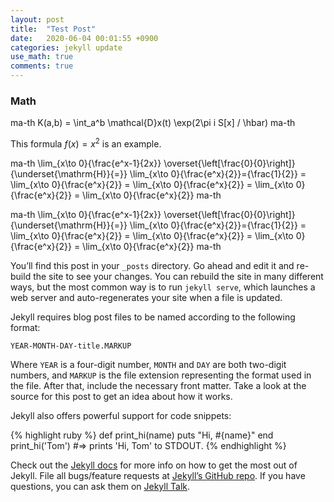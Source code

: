 ```yaml
---
layout: post
title:  "Test Post"
date:   2020-06-04 00:01:55 +0900
categories: jekyll update
use_math: true
comments: true
---
```


### Math

ma-th
K(a,b) = \int_a^b \mathcal{D}x(t) \exp(2\pi i S[x] / \hbar)
ma-th

This formula $f(x) = x^2$ is an example.

ma-th
\lim_{x\to 0}{\frac{e^x-1}{2x}}
\overset{\left[\frac{0}{0}\right]}{\underset{\mathrm{H}}{=}}
\lim_{x\to 0}{\frac{e^x}{2}}={\frac{1}{2}} = \lim_{x\to 0}{\frac{e^x}{2}} = \lim_{x\to 0}{\frac{e^x}{2}} = \lim_{x\to 0}{\frac{e^x}{2}} = \lim_{x\to 0}{\frac{e^x}{2}}
ma-th

ma-th
  \lim_{x\to 0}{\frac{e^x-1}{2x}}
\overset{\left[\frac{0}{0}\right]}{\underset{\mathrm{H}}{=}}
\lim_{x\to 0}{\frac{e^x}{2}}={\frac{1}{2}} = \lim_{x\to 0}{\frac{e^x}{2}} = \lim_{x\to 0}{\frac{e^x}{2}} = \lim_{x\to 0}{\frac{e^x}{2}} = \lim_{x\to 0}{\frac{e^x}{2}}
ma-th

You’ll find this post in your `_posts` directory. Go ahead and edit it and re-build the site to see your changes. You can rebuild the site in many different ways, but the most common way is to run `jekyll serve`, which launches a web server and auto-regenerates your site when a file is updated.

Jekyll requires blog post files to be named according to the following format:

`YEAR-MONTH-DAY-title.MARKUP`

Where `YEAR` is a four-digit number, `MONTH` and `DAY` are both two-digit numbers, and `MARKUP` is the file extension representing the format used in the file. After that, include the necessary front matter. Take a look at the source for this post to get an idea about how it works.

Jekyll also offers powerful support for code snippets:

{% highlight ruby %}
def print_hi(name)
  puts "Hi, #{name}"
end
print_hi('Tom')
#=> prints 'Hi, Tom' to STDOUT.
{% endhighlight %}

Check out the [Jekyll docs][jekyll-docs] for more info on how to get the most out of Jekyll. File all bugs/feature requests at [Jekyll’s GitHub repo][jekyll-gh]. If you have questions, you can ask them on [Jekyll Talk][jekyll-talk].

[jekyll-docs]: https://jekyllrb.com/docs/home
[jekyll-gh]:   https://github.com/jekyll/jekyll
[jekyll-talk]: https://talk.jekyllrb.com/
